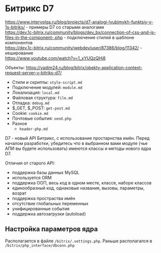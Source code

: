 # Битрикс D7
https://www.intervolga.ru/blog/projects/d7-analogi-lyubimykh-funktsiy-v-1s-bitriks/ - примеры D7 со старыми аналогами  
https://dev.1c-bitrix.ru/community/blogs/dev_bx/connection-of-css-and-js-files-in-the-component-.php - подключение стилей в шаблоне компонентов  
https://dev.1c-bitrix.ru/community/webdev/user/87386/blog/11342/ - кеширование  
https://www.youtube.com/watch?v=1_xYUQzQHj8

Объекты: https://vadim24.ru/blog/bitrix/obekty-application-context-request-server-v-bitriks-d7/

- Стили и скрипты:     `style-script.md`
- Подключение модулей: `module.md`
- Локализация:         `local.md`
- Файловая структура:  `file.md`
- Отладка:             `debug.md`
- $_GET, $_POST:       `get-post.md`
- Cookie:              `cookie.md`
- Почтовые события:    `send.php`
- Разное
  - `header-php.md`

D7 - новый API Битрикс, с использование простарнства имён. Перед началом разработки, убедитесь что в выбранном вами модуле (чье АПИ вы будете использовать) имеются классы и методы нового ядра D7.

Отличия от старого API:
- поддержка базы данных MySQL
- используется ORM
- поддержка ООП, весь код в одном месте, классе, наборе классов
- единообразный код, однаковые названия, вызовы, параметры, возрат
- поддержка простраства имён
- отсутствие глобальных переменных
- унифицированные события
- поддержка автозагрузки (autoload)

## Настройка параметров ядра
Располагается в файле `/bitrix/.settings.php`. Раньше располагался в `/bitrix/php_interface/dbconn.php`
